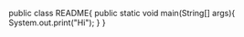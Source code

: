 public class README{
    public static void main(String[] args){
        System.out.print("Hi");
    }
}